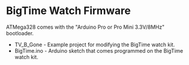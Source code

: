 BigTime Watch Firmware
======================
ATMega328 comes with the "Arduino Pro or Pro Mini 3.3V/8MHz" bootloader. 

* TV_B_Gone - Example project for modifying the BigTime watch kit. 
* BigTime.ino - Arduino sketch that comes programmed on the BigTime watch kit. 
